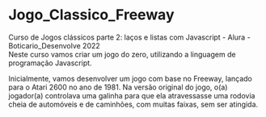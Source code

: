 # <h1>Jogo_Classico_Freeway</h1>
Curso de Jogos clássicos parte 2: laços e listas com Javascript - Alura - Boticario_Desenvolve 2022<br>
Neste curso vamos criar um jogo do zero, utilizando a linguagem de programação Javascript.

Inicialmente, vamos desenvolver um jogo com base no Freeway, 
lançado para o Atari 2600 no ano de 1981. Na versão original do jogo, o(a) jogador(a) controlava uma galinha para que ela atravessasse uma rodovia 
cheia de automóveis e de caminhões, com muitas faixas, sem ser atingida.
